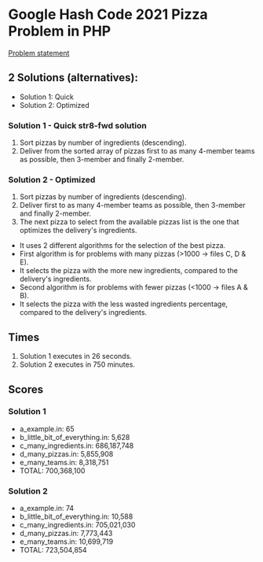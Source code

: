 # Google Hash Code 2021 Pizza Problem in PHP

[Problem statement](https://bytefreaks.net/google/hash-code/google-hash-code-2021-practice-problem)

## 2 Solutions (alternatives):
* Solution 1: Quick
* Solution 2: Optimized

### Solution 1 - Quick str8-fwd solution
1. Sort pizzas by number of ingredients (descending).
2. Deliver from the sorted array of pizzas first to as many 4-member teams as possible,
then 3-member and finally 2-member.

### Solution 2 - Optimized
1. Sort pizzas by number of ingredients (descending).
2. Deliver first to as many 4-member teams as possible,
then 3-member and finally 2-member.
3. The next pizza to select from the available pizzas list is the one that
 optimizes the delivery's ingredients.
 * It uses 2 different algorithms for the selection of the best pizza.
 * First algorithm is for problems with many pizzas (>1000 -> files C, D & E).
 * It selects the pizza with the more new ingredients, compared to the delivery's ingredients.
 * Second algorithm is for problems with fewer pizzas (<1000 -> files A & B).
 * It selects the pizza with the less wasted ingredients percentage, compared to the delivery's ingredients.

## Times
1. Solution 1 executes in 26 seconds.
2. Solution 2 executes in 750 minutes.

## Scores

### Solution 1
* a_example.in: 65
* b_little_bit_of_everything.in: 5,628
* c_many_ingredients.in: 686,187,748
* d_many_pizzas.in: 5,855,908
* e_many_teams.in: 8,318,751
* TOTAL: 700,368,100

### Solution 2
* a_example.in: 74
* b_little_bit_of_everything.in: 10,588
* c_many_ingredients.in: 705,021,030
* d_many_pizzas.in: 7,773,443
* e_many_teams.in: 10,699,719
* TOTAL: 723,504,854
